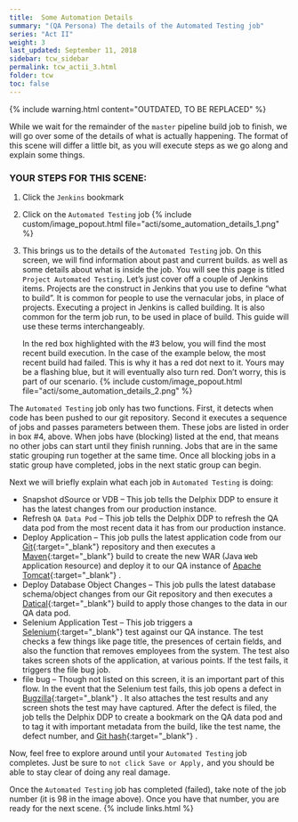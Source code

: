 ```yaml
---
title:  Some Automation Details
summary: "(QA Persona) The details of the Automated Testing job"
series: "Act II"
weight: 3
last_updated: September 11, 2018
sidebar: tcw_sidebar
permalink: tcw_actii_3.html
folder: tcw
toc: false
---
```

{% include warning.html content="OUTDATED, TO BE REPLACED" %}

While we wait for the remainder of the `master` pipeline build job to finish, we will go over some of the details of what is actually happening.
The format of this scene will differ a little bit, as you will execute steps as we go along and explain some things.

### YOUR STEPS FOR THIS SCENE:

1. Click the `Jenkins` bookmark
2. Click on the `Automated Testing` job
   {% include custom/image_popout.html file="acti/some_automation_details_1.png" %}
3. This brings us to the details of the `Automated Testing` job. On this screen, we will find information about past and current builds. as well as some details about what is inside the job. You will see this page is titled `Project Automated Testing`. Let’s just cover off a couple of Jenkins items. Projects are the construct in Jenkins that you use to define “what to build”.  It is common for people to use the vernacular jobs, in place of projects. Executing a project in Jenkins is called building. It is also common for the term job run, to be used in place of build.  This guide will use these terms interchangeably.
   
   In the red box highlighted with the #3 below, you will find the most recent build execution. In the case of the example below, the most recent build had failed. This is why it has a red dot next to it. Yours may be a flashing blue, but it will eventually also turn red. Don’t worry, this is part of our scenario.
   {% include custom/image_popout.html file="acti/some_automation_details_2.png" %}

The `Automated Testing` job only has two functions. First, it detects when code has been pushed to our git repository. Second it executes a sequence of jobs and passes parameters between them. These jobs are listed in order in box #4, above. When jobs have (blocking) listed at the end, that means no other jobs can start until they finish running. Jobs that are in the same static grouping run together at the same time. Once all blocking jobs in a static group have completed, jobs in the next static group can begin.

Next we will briefly explain what each job in `Automated Testing` is doing:

* Snapshot dSource or VDB – This job tells the Delphix DDP to ensure it has the latest changes from our production instance.
* Refresh `QA Data Pod`  – This job tells the Delphix DDP to refresh the QA data pod from the most recent data it has from our production instance.
* Deploy Application – This job pulls the latest application code from our [Git](https://git-scm.com/){:target="_blank"} repository and then executes a [Maven](Maven){:target="_blank"}  build to create the new WAR (Java `W`eb `A`pplication `R`esource) and deploy it to our QA instance of [Apache Tomcat](http://tomcat.apache.org/){:target="_blank"} .
* Deploy Database Object Changes – This job pulls the latest database schema/object changes from our Git repository and then executes a [Datical](http://www.datical.com/){:target="_blank"}  build to apply those changes to the data in our QA data pod.
* Selenium Application Test – This job triggers a [Selenium](http://www.seleniumhq.org/){:target="_blank"}  test against our QA instance. The test checks a few things like page title, the presences of certain fields, and also the function that removes employees from the system. The test also takes screen shots of the application, at various points. If the test fails, it triggers the file bug job.
* file bug – Though not listed on this screen, it is an important part of this flow. In the event that the Selenium test fails, this job opens a defect in [Bugzilla](https://www.bugzilla.org/){:target="_blank"} . It also attaches the test results and any screen shots the test may have captured. After the defect is filed, the job tells the Delphix DDP to create a bookmark on the QA data pod and to tag it with important metadata from the build, like the test name, the defect number, and [Git hash](https://help.github.com/articles/github-glossary/#commit){:target="_blank"} .

Now, feel free to explore around until your `Automated Testing` job completes. Just be sure to `not click Save or Apply,` and you should be able to stay clear of doing any real damage.

Once the `Automated Testing` job has completed (failed), take note of the job number (it is 98 in the image above). Once you have that number, you are ready for the next scene.
{% include links.html %}